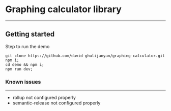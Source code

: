 # Graphing calculator library

---

## Getting started

Step to run the demo

```
git clone https://github.com/david-ghulijanyan/graphing-calculator.git
npm i;
cd demo && npm i;
npm run dev;
```

### Known issues

---

- rollup not configured properly
- semantic-release not configured properly

